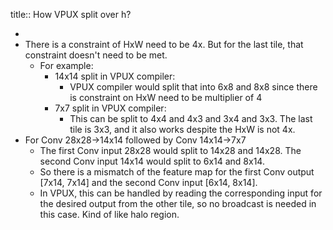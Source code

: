 title:: How VPUX split over h?

-
- There is a constraint of HxW need to be 4x. But for the last tile, that constraint doesn't need to be met.
	- For example:
		- 14x14 split in VPUX compiler:
			- VPUX compiler would split that into 6x8 and 8x8 since there is constraint on HxW need to be multiplier of 4
		- 7x7 split in VPUX compiler:
			- This can be split to 4x4 and 4x3 and 3x4 and 3x3. The last tile is 3x3, and it also works despite the HxW is not 4x.
- For Conv 28x28->14x14 followed by Conv 14x14->7x7
	- The first Conv input 28x28 would split to 14x28 and 14x28. The second Conv input 14x14 would split to 6x14 and 8x14.
	- So there is a mismatch of the feature map for the first Conv output [7x14, 7x14] and the second Conv input [6x14, 8x14].
	- In VPUX, this can be handled by reading the corresponding input for the desired output from the other tile, so no broadcast is needed in this case. Kind of like halo region.